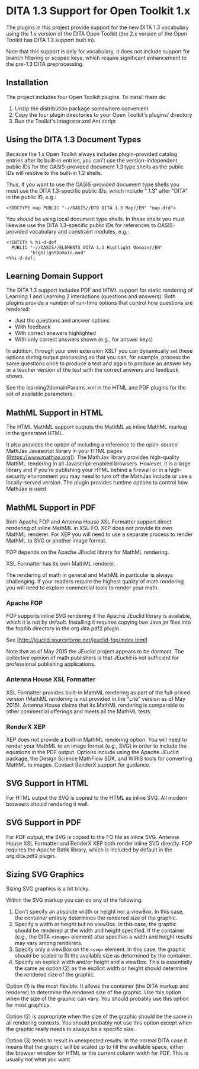 DITA 1.3 Support for Open Toolkit 1.x
=====================================

The plugins in this project provide support for the
new DITA 1.3 vocabulary using the 1.x version of
the DITA Open Toolkit (the 2.x version of the Open Toolkit
has DITA 1.3 support built in).

Note that this support is only for vocabulary, it does
not include support for branch filtering or scoped keys,
which require significant enhancement to the pre-1.3 
DITA preprocessing.

## Installation

The project includes four Open Toolkit plugins. To
install them do:

1. Unzip the distribution package somewhere convenient
2. Copy the four plugin directories to your Open Toolkit's plugins/ directory
3. Run the Toolkit's integrator.xml Ant script

## Using the DITA 1.3 Document Types

Because the 1.x Open Toolkit always includes plugin-provided 
catalog entries after its built-in entries, you can't use
the version-independent public IDs for the OASIS-provided document
1.3 type shells as the public IDs will resolve to the built-in 
1.2 shells. 

Thus, if you want to use the OASIS-provided document type shells you
must use the DITA 1.3-specific public IDs, which include " 1.3" after
"DITA" in the public ID, e.g.:

````
<!DOCTYPE map PUBLIC "-//OASIS//DTD DITA 1.3 Map//EN" "map.dtd">
````

You *should* be using local document type shells. In those shells
you must likewise use the DITA 1.3-specific public IDs for
references to OASIS-provided vocabulary and constraint modules, e.g.:

````
<!ENTITY % hi-d-def
  PUBLIC "-//OASIS//ELEMENTS DITA 1.3 Highlight Domain//EN"
         "highlightDomain.mod"
>%hi-d-def;
````

## Learning Domain Support

The DITA 1.3 support includes PDF and HTML support for static
rendering of Learning 1 and Learning 2 interactions (questions 
and answers). Both plugins provide a number of run-time options
that control how questions are rendered:

* Just the questions and answer options
* With feedback
* With correct answers highlighted
* With only correct answers shown (e.g., for answer keys)

In addition, through your own extension XSLT you can dynamically
set these options during output processing so that you can, for
example, process the same questions once to produce a test and
again to produce an answer key or a teacher version of the test
with the correct answers and feedback shown.

See the learning2domainParams.xml in the HTML and PDF plugins
for the set of available parameters.

## MathML Support in HTML

The HTML MathML support outputs the MathML as inline MathML markup
in the generated HTML. 

It also provides the option of including
a reference to the open-source MathJax Javascript library in your
HTML pages ([https://www.mathjax.org]). The MathJax library provides high-quality MathML rendering
in all Javascript-enabled browsers. However, it is a large library and
if you're publishing your HTML behind a firewall or in a high-security
environment you may need to turn off the MathJax include or use a 
locally-served version. The plugin provides runtime options to control
how MathJax is used.

## MathML Support in PDF

Both Apache FOP and Antenna House XSL Formatter support direct rendering of inline
MathML in XSL-FO. XEP does not provide its own MathML renderer. For XEP you will need
to use a separate process to render MathML to SVG or another image format.

FOP depends on the Apache JEuclid library for MathML rendering.

XSL Formatter has its own MathML renderer.

The rendering of math in general and MathML in particular is always challenging.
If your readers require the highest quality of math rendering you will need to
explore commercial tools to render your math. 

### Apache FOP

FOP supports inline SVG rendering if the Apache JEuclid library is available, which it
is not by default. Installing it requires copying two Java jar files into the fop/lib 
directory in the org.dita.pdf2 plugin.

See [http://jeuclid.sourceforge.net/jeuclid-fop/index.html]

Note that as of May 2015 the JEuclid project appears to be dormant. The collective
opinion of math publishers is that JEuclid is not sufficient for professional
publishing applications.

### Antenna House XSL Formatter

XSL Formatter provides built-in MathML rendering as part of the full-priced
version (MathML rendering is not provided in the "Lite" version as of May 2015).
Antenna House claims that its MathML rendering is comparable to other commercial
offerings and meets all the MathML tests.

### RenderX XEP

XEP does not provide a built-in MathML rendering option. You will need to render
your MathML to an image format (e.g., SVG) in order to include the equations
in the PDF output. Options include using the Apache JEuclid package, the Design Science
MathFlow SDK, and WIRIS tools for converting MathML to images. Contact RenderX support
for guidance.

## SVG Support in HTML

For HTML output the SVG is copied to the HTML as inline SVG. All modern browsers
should rendering it well.

## SVG Support in PDF

For PDF output, the SVG is copied to the FO file as inline SVG. Antenna House XSL Formatter
and RenderX XEP both render inline SVG directly. FOP requires the Apache Batik library, which
is included by default in the org.dita.pdf2 plugin.

## Sizing SVG Graphics

Sizing SVG graphics is a bit tricky.

Within the SVG markup you can do any of the following:

1. Don't specify an absolute width or height nor a viewBox. In this case, the 
container entirely determines the rendered size of the graphic.
2. Specify a width or height but no viewBox. In this case, the graphic should
be rendered at the width and height specified. If the container (e.g., the DITA
`<image>` element) also specifies a width and height results may vary among
renderers.
3. Specify only a viewBox on the `<svg>` element. In this case, the graphic
should be scaled to fit the available size as determined by the container.
4. Specify an explicit width and/or height and a viewBox. This is essentially the same as
option (2) as the explicit width or height should determine the rendered size
of the graphic.

Option (1) is the most flexible: It allows the container (the DITA markup and
renderer) to determine the rendered size of the graphic. Use this option when
the size of the graphic can vary. You should probably use this option for most
graphics.

Option (2) is appropriate when the size of the graphic should be the same in
all rendering contexts. You should probably not use this option except when
the graphic really needs to always be a specific size.

Option (3) tends to result in unexpected results. In the normal DITA case it
means that the graphic will be scaled *up* to fill the available space, either
the browser window for HTML or the current column width for PDF. This is usually
not what you want.  